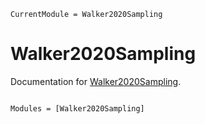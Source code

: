 ```@meta
CurrentModule = Walker2020Sampling
```

# Walker2020Sampling

Documentation for [Walker2020Sampling](https://github.com/igutierrezm/Walker2020Sampling.jl).

```@index
```

```@autodocs
Modules = [Walker2020Sampling]
```
